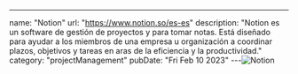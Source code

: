 ---
name: "Notion"
url: "https://www.notion.so/es-es"
description: "Notion es un software de gestión de proyectos y para tomar notas. Está diseñado para ayudar a los miembros de una empresa u organización a coordinar plazos, objetivos y tareas en aras de la eficiencia y la productividad."
category: "projectManagement"
pubDate: "Fri Feb 10 2023"
---![Notion](https://user-images.githubusercontent.com/70978816/218136213-1c9ecb26-aa31-4f58-96fd-336f18695a99.PNG)
